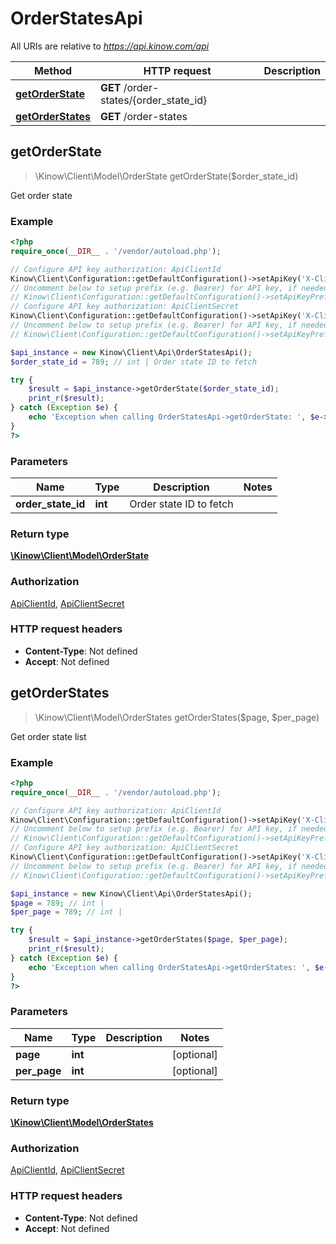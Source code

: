 # OrderStatesApi

All URIs are relative to *https://api.kinow.com/api*

Method | HTTP request | Description
------------- | ------------- | -------------
[**getOrderState**](#getOrderState) | **GET** /order-states/{order_state_id} | 
[**getOrderStates**](#getOrderStates) | **GET** /order-states | 


## **getOrderState**
> \Kinow\Client\Model\OrderState getOrderState($order_state_id)



Get order state

### Example
```php
<?php
require_once(__DIR__ . '/vendor/autoload.php');

// Configure API key authorization: ApiClientId
Kinow\Client\Configuration::getDefaultConfiguration()->setApiKey('X-Client-Id', 'YOUR_API_KEY');
// Uncomment below to setup prefix (e.g. Bearer) for API key, if needed
// Kinow\Client\Configuration::getDefaultConfiguration()->setApiKeyPrefix('X-Client-Id', 'Bearer');
// Configure API key authorization: ApiClientSecret
Kinow\Client\Configuration::getDefaultConfiguration()->setApiKey('X-Client-Secret', 'YOUR_API_KEY');
// Uncomment below to setup prefix (e.g. Bearer) for API key, if needed
// Kinow\Client\Configuration::getDefaultConfiguration()->setApiKeyPrefix('X-Client-Secret', 'Bearer');

$api_instance = new Kinow\Client\Api\OrderStatesApi();
$order_state_id = 789; // int | Order state ID to fetch

try {
    $result = $api_instance->getOrderState($order_state_id);
    print_r($result);
} catch (Exception $e) {
    echo 'Exception when calling OrderStatesApi->getOrderState: ', $e->getMessage(), PHP_EOL;
}
?>
```

### Parameters

Name | Type | Description  | Notes
------------- | ------------- | ------------- | -------------
 **order_state_id** | **int**| Order state ID to fetch |

### Return type

[**\Kinow\Client\Model\OrderState**](#OrderState)

### Authorization

[ApiClientId](#ApiClientId), [ApiClientSecret](#ApiClientSecret)

### HTTP request headers

 - **Content-Type**: Not defined
 - **Accept**: Not defined

## **getOrderStates**
> \Kinow\Client\Model\OrderStates getOrderStates($page, $per_page)



Get order state list

### Example
```php
<?php
require_once(__DIR__ . '/vendor/autoload.php');

// Configure API key authorization: ApiClientId
Kinow\Client\Configuration::getDefaultConfiguration()->setApiKey('X-Client-Id', 'YOUR_API_KEY');
// Uncomment below to setup prefix (e.g. Bearer) for API key, if needed
// Kinow\Client\Configuration::getDefaultConfiguration()->setApiKeyPrefix('X-Client-Id', 'Bearer');
// Configure API key authorization: ApiClientSecret
Kinow\Client\Configuration::getDefaultConfiguration()->setApiKey('X-Client-Secret', 'YOUR_API_KEY');
// Uncomment below to setup prefix (e.g. Bearer) for API key, if needed
// Kinow\Client\Configuration::getDefaultConfiguration()->setApiKeyPrefix('X-Client-Secret', 'Bearer');

$api_instance = new Kinow\Client\Api\OrderStatesApi();
$page = 789; // int | 
$per_page = 789; // int | 

try {
    $result = $api_instance->getOrderStates($page, $per_page);
    print_r($result);
} catch (Exception $e) {
    echo 'Exception when calling OrderStatesApi->getOrderStates: ', $e->getMessage(), PHP_EOL;
}
?>
```

### Parameters

Name | Type | Description  | Notes
------------- | ------------- | ------------- | -------------
 **page** | **int**|  | [optional]
 **per_page** | **int**|  | [optional]

### Return type

[**\Kinow\Client\Model\OrderStates**](#OrderStates)

### Authorization

[ApiClientId](#ApiClientId), [ApiClientSecret](#ApiClientSecret)

### HTTP request headers

 - **Content-Type**: Not defined
 - **Accept**: Not defined


